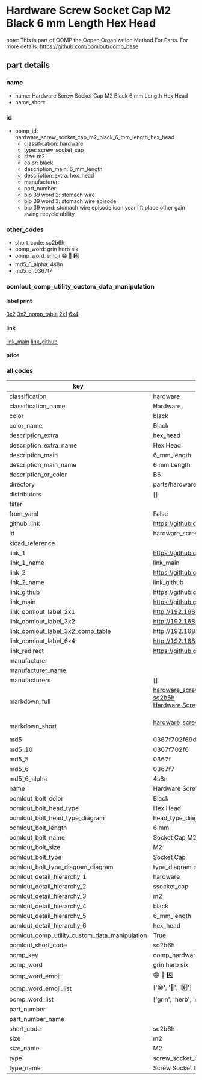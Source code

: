 # Hardware Screw Socket Cap M2 Black 6 mm Length Hex Head  

note: This is part of OOMP the Oopen Organization Method For Parts. For more details: https://github.com/oomlout/oomp_base

##  part details
  







### name
* name: Hardware Screw Socket Cap M2 Black 6 mm Length Hex Head
* name_short: 
### id
* oomp_id: hardware_screw_socket_cap_m2_black_6_mm_length_hex_head
  * classification: hardware
  * type: screw_socket_cap
  * size: m2
  * color: black
  * description_main: 6_mm_length
  * description_extra: hex_head
  * manufacturer: 
  * part_number: 
  * bip 39 word 2: stomach wire
  * bip 39 word 3: stomach wire episode
  * bip 39 word: stomach wire episode icon year lift place other gain swing recycle ability

### other_codes
* short_code: sc2b6h
* oomp_word: grin herb six
* oomp_word_emoji :grin: :herb: :six:
* md5_6_alpha: 4s8n
* md5_6: 0367f7






### oomlout_oomp_utility_custom_data_manipulation
#### label print
[3x2](http://192.168.1.245:1112/?label=oomp%204s8n)
[3x2_oomp_table](http://192.168.1.108:1112/?label=oomp%204s8n)
[2x1](http://192.168.1.242:1112/?label=oomp%204s8n)
[6x4](http://192.168.1.55:1112/?label=oomp%204s8n)    

#### link

[link_main](https://github.com/oomlout/oomlout_oomp_version_1_messy/tree/main/parts/hardware_screw_socket_cap_m2_black_6_mm_length_hex_head) [link_github](https://github.com/oomlout/oomlout_oomp_version_1_messy/tree/main/parts/hardware_screw_socket_cap_m2_black_6_mm_length_hex_head)                             

#### price







### all codes 
| key | value |  
| --- | --- |  
| classification | hardware |  
| classification_name | Hardware |  
| color | black |  
| color_name | Black |  
| description_extra | hex_head |  
| description_extra_name | Hex Head |  
| description_main | 6_mm_length |  
| description_main_name | 6 mm Length |  
| description_or_color | B6 |  
| directory | parts/hardware_screw_socket_cap_m2_black_6_mm_length_hex_head |  
| distributors | [] |  
| filter |  |  
| from_yaml | False |  
| github_link | https://github.com/oomlout/oomlout_oomp_part_src/tree/main/parts/hardware_screw_socket_cap_m2_black_6_mm_length_hex_head |  
| id | hardware_screw_socket_cap_m2_black_6_mm_length_hex_head |  
| kicad_reference |  |  
| link_1 | https://github.com/oomlout/oomlout_oomp_version_1_messy/tree/main/parts/hardware_screw_socket_cap_m2_black_6_mm_length_hex_head |  
| link_1_name | link_main |  
| link_2 | https://github.com/oomlout/oomlout_oomp_version_1_messy/tree/main/parts/hardware_screw_socket_cap_m2_black_6_mm_length_hex_head |  
| link_2_name | link_github |  
| link_github | https://github.com/oomlout/oomlout_oomp_version_1_messy/tree/main/parts/hardware_screw_socket_cap_m2_black_6_mm_length_hex_head |  
| link_main | https://github.com/oomlout/oomlout_oomp_version_1_messy/tree/main/parts/hardware_screw_socket_cap_m2_black_6_mm_length_hex_head |  
| link_oomlout_label_2x1 | http://192.168.1.242:1112/?label=oomp%204s8n |  
| link_oomlout_label_3x2 | http://192.168.1.245:1112/?label=oomp%204s8n |  
| link_oomlout_label_3x2_oomp_table | http://192.168.1.108:1112/?label=oomp%204s8n |  
| link_oomlout_label_6x4 | http://192.168.1.55:1112/?label=oomp%204s8n |  
| link_redirect | https://github.com/oomlout/oomlout_oomp_version_1_messy/tree/main/parts/hardware_screw_socket_cap_m2_black_6_mm_length_hex_head |  
| manufacturer |  |  
| manufacturer_name |  |  
| manufacturers | [] |  
| markdown_full | [hardware_screw_socket_cap_m2_black_6_mm_length_hex_head](none)<br>[sc2b6h](none)<br>[Hardware Screw Socket Cap M2 Black 6 Mm Length Hex Head](none)<br><br> |  
| markdown_short | [hardware_screw_socket_cap_m2_black_6_mm_length_hex_head](none)<br><br> |  
| md5 | 0367f702f69d14ba05ff770497ff0eb1 |  
| md5_10 | 0367f702f6 |  
| md5_5 | 0367f |  
| md5_6 | 0367f7 |  
| md5_6_alpha | 4s8n |  
| name | Hardware Screw Socket Cap M2 Black 6 mm Length Hex Head |  
| oomlout_bolt_color | Black |  
| oomlout_bolt_head_type | Hex Head |  
| oomlout_bolt_head_type_diagram | head_type_diagram.png |  
| oomlout_bolt_length | 6 mm |  
| oomlout_bolt_name | Socket Cap M2X6 mm Black (Hex Head) |  
| oomlout_bolt_size | M2 |  
| oomlout_bolt_type | Socket Cap |  
| oomlout_bolt_type_diagram_diagram | type_diagram.png |  
| oomlout_detail_hierarchy_1 | hardware |  
| oomlout_detail_hierarchy_2 | ssocket_cap |  
| oomlout_detail_hierarchy_3 | m2 |  
| oomlout_detail_hierarchy_4 | black |  
| oomlout_detail_hierarchy_5 | 6_mm_length |  
| oomlout_detail_hierarchy_6 | hex_head |  
| oomlout_oomp_utility_custom_data_manipulation | True |  
| oomlout_short_code | sc2b6h |  
| oomp_key | oomp_hardware_screw_socket_cap_m2_black_6_mm_length_hex_head |  
| oomp_word | grin herb six |  
| oomp_word_emoji | :grin: :herb: :six: |  
| oomp_word_emoji_list | [':grin:', ':herb:', ':six:'] |  
| oomp_word_list | ['grin', 'herb', 'six'] |  
| part_number |  |  
| part_number_name |  |  
| short_code | sc2b6h |  
| size | m2 |  
| size_name | M2 |  
| type | screw_socket_cap |  
| type_name | Screw Socket Cap |  
